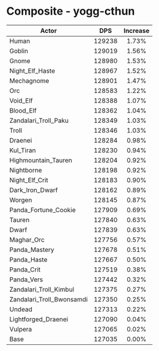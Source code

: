 # Composite - yogg-cthun
| Actor | DPS | Increase |
|---|:---:|:---:|
|Human|129238|1.73%|
|Goblin|129019|1.56%|
|Gnome|128980|1.53%|
|Night_Elf_Haste|128967|1.52%|
|Mechagnome|128901|1.47%|
|Orc|128583|1.22%|
|Void_Elf|128388|1.07%|
|Blood_Elf|128362|1.04%|
|Zandalari_Troll_Paku|128349|1.03%|
|Troll|128346|1.03%|
|Draenei|128284|0.98%|
|Kul_Tiran|128230|0.94%|
|Highmountain_Tauren|128204|0.92%|
|Nightborne|128198|0.92%|
|Night_Elf_Crit|128183|0.90%|
|Dark_Iron_Dwarf|128162|0.89%|
|Worgen|128145|0.87%|
|Panda_Fortune_Cookie|127909|0.69%|
|Tauren|127840|0.63%|
|Dwarf|127839|0.63%|
|Maghar_Orc|127756|0.57%|
|Panda_Mastery|127678|0.51%|
|Panda_Haste|127667|0.50%|
|Panda_Crit|127519|0.38%|
|Panda_Vers|127442|0.32%|
|Zandalari_Troll_Kimbul|127375|0.27%|
|Zandalari_Troll_Bwonsamdi|127350|0.25%|
|Undead|127313|0.22%|
|Lightforged_Draenei|127090|0.04%|
|Vulpera|127065|0.02%|
|Base|127035|0.00%|
